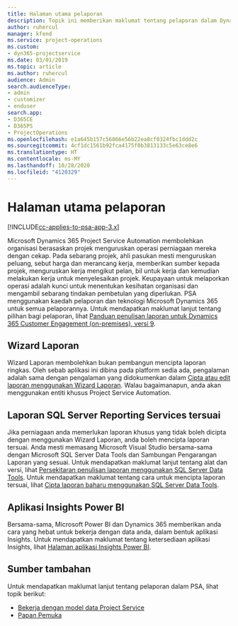 ```yaml
---
title: Halaman utama pelaporan
description: Topik ini memberikan maklumat tentang pelaporan dalam Dynamics 365 Project Service Automation.
author: ruhercul
manager: kfend
ms.service: project-operations
ms.custom:
- dyn365-projectservice
ms.date: 03/01/2019
ms.topic: article
ms.author: ruhercul
audience: Admin
search.audienceType:
- admin
- customizer
- enduser
search.app:
- D365CE
- D365PS
- ProjectOperations
ms.openlocfilehash: e1a645b157c56066e56b22ea8cf0324fbc1ddd2c
ms.sourcegitcommit: 4cf1dc1561b92fca4175f0b3813133c5e63ce8e6
ms.translationtype: HT
ms.contentlocale: ms-MY
ms.lasthandoff: 10/28/2020
ms.locfileid: "4120329"
---
```

# <a name="reporting-home-page"></a>Halaman utama pelaporan

[!INCLUDE[cc-applies-to-psa-app-3.x](../includes/cc-applies-to-psa-app-3x.md)]

Microsoft Dynamics 365 Project Service Automation membolehkan organisasi berasaskan projek menguruskan operasi perniagaan mereka dengan cekap. Pada sebarang projek, ahli pasukan mesti menguruskan peluang, sebut harga dan merancang kerja, memberikan sumber kepada projek, menguruskan kerja mengikut pelan, bil untuk kerja dan kemudian melakukan kerja untuk menyelesaikan projek. Keupayaan untuk melaporkan operasi adalah kunci untuk menentukan kesihatan organisasi dan mengambil sebarang tindakan pembetulan yang diperlukan. PSA menggunakan kaedah pelaporan dan teknologi Microsoft Dynamics 365 untuk semua pelaporannya. Untuk mendapatkan maklumat lanjut tentang pilihan bagi pelaporan, lihat [Panduan penulisan laporan untuk Dynamics 365 Customer Engagement (on-premises), versi 9](https://docs.microsoft.com/dynamics365/customerengagement/on-premises/analytics/reporting-analytics-with-dynamics-365).

## <a name="report-wizard"></a>Wizard Laporan

Wizard Laporan membolehkan bukan pembangun mencipta laporan ringkas. Oleh sebab aplikasi ini dibina pada platform sedia ada, pengalaman adalah sama dengan pengalaman yang didokumenkan dalam [Cipta atau edit laporan menggunakan Wizard Laporan](https://docs.microsoft.com/dynamics365/customerengagement/on-premises/basics/create-edit-copy-report-wizard). Walau bagaimanapun, anda akan menggunakan entiti khusus Project Service Automation.

## <a name="custom-sql-server-reporting-services-reports"></a>Laporan SQL Server Reporting Services tersuai

Jika perniagaan anda memerlukan laporan khusus yang tidak boleh dicipta dengan menggunakan Wizard Laporan, anda boleh mencipta laporan tersuai. Anda mesti memasang Microsoft Visual Studio bersama-sama dengan Microsoft SQL Server Data Tools dan Sambungan Pengarangan Laporan yang sesuai. Untuk mendapatkan maklumat lanjut tentang alat dan versi, lihat [Persekitaran penulisan laporan menggunakan SQL Server Data Tools](https://docs.microsoft.com/dynamics365/customerengagement/on-premises/analytics/report-writing-environment-using-sql-server-data-tools). Untuk mendapatkan maklumat tentang cara untuk mencipta laporan tersuai, lihat [Cipta laporan baharu menggunakan SQL Server Data Tools](https://docs.microsoft.com/dynamics365/customerengagement/on-premises/analytics/create-a-new-report-using-sql-server-data-tools).

## <a name="power-bi-insights-apps"></a>Aplikasi Insights Power BI

Bersama-sama, Microsoft Power BI dan Dynamics 365 memberikan anda cara yang hebat untuk bekerja dengan data anda, dalam bentuk aplikasi Insights. Untuk mendapatkan maklumat tentang ketersediaan aplikasi Insights, lihat [Halaman aplikasi Insights Power BI](https://powerbi.microsoft.com/power-bi-insights-apps/).


## <a name="additional-resources"></a>Sumber tambahan
Untuk mendapatkan maklumat lanjut tentang pelaporan dalam PSA, lihat topik berikut:

- [Bekerja dengan model data Project Service](reports-working-project-service-data-model.md)
- [Papan Pemuka](reports-dashboards.md)

